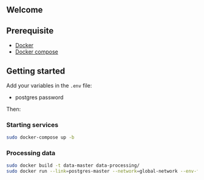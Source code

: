 ## Welcome

## Prerequisite
* [Docker](https://www.docker.com/get-started)
* [Docker compose](https://docs.docker.com/compose/install/)

## Getting started
Add your variables in the `.env` file:
* postgres password

Then:

### Starting services
```sh
sudo docker-compose up -b
```

### Processing data
```sh
sudo docker build -t data-master data-processing/
sudo docker run --link=postgres-master --network=global-network --env-file .env -it data-master
```
